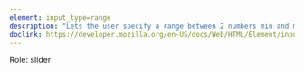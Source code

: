 ```yaml
---
element: input_type=range
description: "Lets the user specify a range between 2 numbers min and max. For this a slider or dial control is used. The exact value is not important because the widget is imprecise"
doclink: https://developer.mozilla.org/en-US/docs/Web/HTML/Element/input/range
---
```


<p>Role: slider </p>
